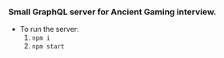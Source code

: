 ### Small GraphQL server for Ancient Gaming interview.
- To run the server:
    1. `npm i`
    2. `npm start`

